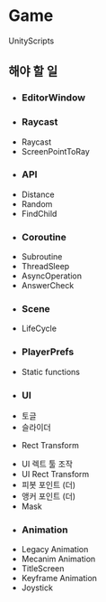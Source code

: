 # Game
UnityScripts

## 해야 할 일

+ ### EditorWindow

+ ### Raycast
- Raycast
- ScreenPointToRay

+ ### API
- Distance
- Random
- FindChild

+ ### Coroutine
- Subroutine
- ThreadSleep
- AsyncOperation
- AnswerCheck

+ ### Scene
- LifeCycle

+ ### PlayerPrefs
- Static functions



+ ### UI
- 토글
- 슬라이더
+ Rect Transform
- UI 렉트 툴 조작
- UI Rect Transform
- 피봇 포인트 (더)
- 앵커 포인트 (더)
- Mask

+ ### Animation
- Legacy Animation
- Mecanim Animation
- TitleScreen
- Keyframe Animation
- Joystick

